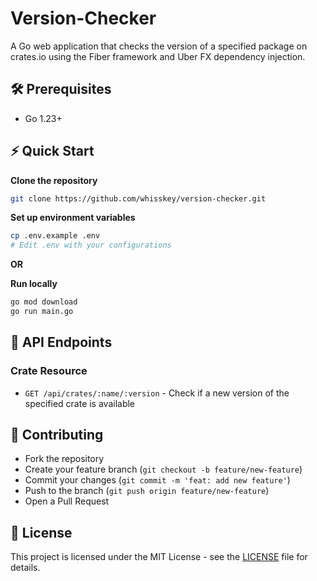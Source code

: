 # Version-Checker

A Go web application that checks the version of a specified package on crates.io using the Fiber framework and Uber FX dependency injection.

## 🛠 Prerequisites

- Go 1.23+

## ⚡️ Quick Start

**Clone the repository**
```bash
git clone https://github.com/whisskey/version-checker.git
```

**Set up environment variables**
```bash
cp .env.example .env
# Edit .env with your configurations
```

**OR**

**Run locally**
```bash
go mod download
go run main.go
```

## 🔄 API Endpoints

### Crate Resource
- `GET /api/crates/:name/:version` - Check if a new version of the specified crate is available

## 🤝 Contributing

- Fork the repository
- Create your feature branch (`git checkout -b feature/new-feature`)
- Commit your changes (`git commit -m 'feat: add new feature'`)
- Push to the branch (`git push origin feature/new-feature`)
- Open a Pull Request

## 📝 License

This project is licensed under the MIT License - see the [LICENSE](LICENSE) file for details. 
